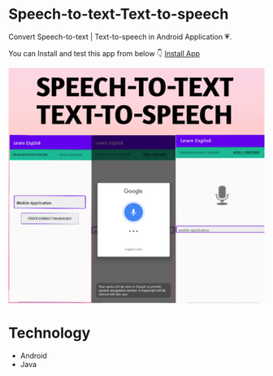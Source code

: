 # Speech-to-text-Text-to-speech
Convert Speech-to-text | Text-to-speech in Android Application :heartpulse:.

You can Install and test this app from below 👇
[Install App](https://github.com/SayaliDalal/Speech-to-text-Text-to-speech/blob/master/media/app-debug.apk?raw=true)


![alt text](https://github.com/SayaliDalal/Speech-to-text-Text-to-speech/blob/master/media/App.png?raw=true)


# Technology
* Android
* Java

